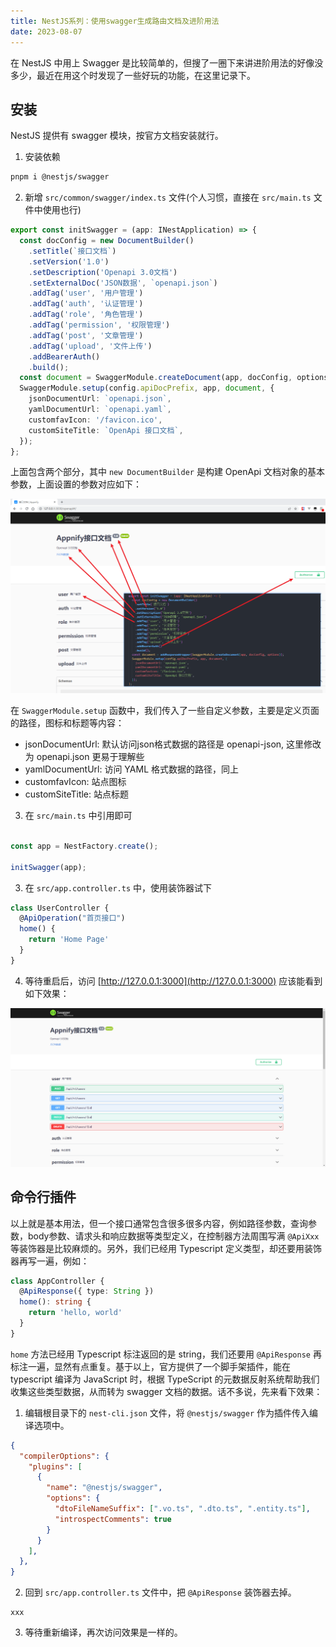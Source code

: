 ```yaml
---
title: NestJS系列：使用swagger生成路由文档及进阶用法
date: 2023-08-07
---
```


在 NestJS 中用上 Swagger 是比较简单的，但搜了一圈下来讲进阶用法的好像没多少，最近在用这个时发现了一些好玩的功能，在这里记录下。

## 安装

NestJS 提供有 swagger 模块，按官方文档安装就行。

1. 安装依赖

```bash
pnpm i @nestjs/swagger
```

2. 新增 `src/common/swagger/index.ts` 文件(个人习惯，直接在 `src/main.ts` 文件中使用也行)

```ts
export const initSwagger = (app: INestApplication) => {
  const docConfig = new DocumentBuilder()
    .setTitle(`接口文档`)
    .setVersion('1.0')
    .setDescription('Openapi 3.0文档')
    .setExternalDoc('JSON数据', `openapi.json`)
    .addTag('user', '用户管理')
    .addTag('auth', '认证管理')
    .addTag('role', '角色管理')
    .addTag('permission', '权限管理')
    .addTag('post', '文章管理')
    .addTag('upload', '文件上传')
    .addBearerAuth()
    .build();
  const document = SwaggerModule.createDocument(app, docConfig, options);
  SwaggerModule.setup(config.apiDocPrefix, app, document, {
    jsonDocumentUrl: `openapi.json`,
    yamlDocumentUrl: `openapi.yaml`,
    customfavIcon: '/favicon.ico',
    customSiteTitle: `OpenApi 接口文档`,
  });
};
```
上面包含两个部分，其中 `new DocumentBuilder` 是构建 OpenApi 文档对象的基本参数，上面设置的参数对应如下：

![](./image-swagger.png)

在 `SwaggerModule.setup` 函数中，我们传入了一些自定义参数，主要是定义页面的路径，图标和标题等内容：

- jsonDocumentUrl: 默认访问json格式数据的路径是 openapi-json, 这里修改为 openapi.json 更易于理解些
- yamlDocumentUrl: 访问 YAML 格式数据的路径，同上
- customfavIcon: 站点图标
- customSiteTitle: 站点标题

3. 在 `src/main.ts` 中引用即可

```ts

const app = NestFactory.create();

initSwagger(app);
```

3. 在 `src/app.controller.ts` 中，使用装饰器试下

```ts
class UserController {
  @ApiOperation("首页接口")
  home() {
    return 'Home Page'
  }
}
```

4. 等待重启后，访问 [http://127.0.0.1:3000](http://127.0.0.1:3000) 应该能看到如下效果：

![](./image-swagger1.png)

## 命令行插件

以上就是基本用法，但一个接口通常包含很多很多内容，例如路径参数，查询参数，body参数、请求头和响应数据等类型定义，在控制器方法周围写满 `@ApiXxx` 等装饰器是比较麻烦的。另外，我们已经用 Typescript 定义类型，却还要用装饰器再写一遍，例如：

```ts
class AppController {
  @ApiResponse({ type: String })
  home(): string {
    return 'hello, world'
  }
}
```

`home` 方法已经用 Typescript 标注返回的是 string，我们还要用 `@ApiResponse` 再标注一遍，显然有点重复。基于以上，官方提供了一个脚手架插件，能在 typescript 编译为 JavaScript 时，根据 TypeScript 的元数据反射系统帮助我们收集这些类型数据，从而转为 swagger 文档的数据。话不多说，先来看下效果：

1. 编辑根目录下的 `nest-cli.json` 文件，将 `@nestjs/swagger` 作为插件传入编译选项中。

```json
{
  "compilerOptions": {
    "plugins": [
      {
        "name": "@nestjs/swagger",
        "options": {
          "dtoFileNameSuffix": [".vo.ts", ".dto.ts", ".entity.ts"],
          "introspectComments": true
        }
      }
    ],
  },
}

```

2. 回到 `src/app.controller.ts` 文件中，把 `@ApiResponse` 装饰器去掉。

```
xxx
```

3. 等待重新编译，再次访问效果是一样的。
